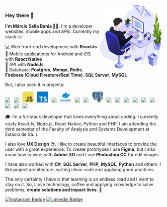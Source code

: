<img align="right" src="https://github.com/marciobahia/marciobahia/blob/main/illustration.png" width="200"/>



### Hey there 👋


**I'm Márcio Sella Bahia 👨‍🚀**. I'm a developer websites, mobile apps and APIs. Currently my stack is: 

:computer: Web front-end development with **ReactJs** <br/>
:iphone: Mobile applications for Android and iOS with **React Native** <br/> 
:satellite: API with **NodeJs** <br/>
:floppy_disk: Database: **Postgres**, **Mongo**, **Redis**, **Firebase (Cloud Firestore/Real Time)**, **SQL Server**, **MySQL** <br/>



But, I also used it in projects: 

<p>
<img src="https://www.creativefreedom.co.uk/wp-content/uploads/2013/03/00-android-4-0_icons.png" height="35px"/>
&nbsp;
<img src="https://www.freepnglogos.com/uploads/apple-logo-png/apple-logo-icon-transparent-png-svg-vector-3.png" height="35px"/>  
&nbsp;  
<img src="https://raw.githubusercontent.com/github/explore/80688e429a7d4ef2fca1e82350fe8e3517d3494d/topics/javascript/javascript.png" height="35px"/>
&nbsp;  
<img src="https://raw.githubusercontent.com/github/explore/80688e429a7d4ef2fca1e82350fe8e3517d3494d/topics/typescript/typescript.png" height="35px"/>
&nbsp;
<img src="https://appmasters.io/static/react-47ce6e77f039020ee2e76a10c1e988e9.png" height="35px"/> 
&nbsp;
<img src="https://raw.githubusercontent.com/github/explore/80688e429a7d4ef2fca1e82350fe8e3517d3494d/topics/docker/docker.png" height="35px"/>
&nbsp;
<img src="https://www.mysql.com/common/logos/logo-mysql-170x115.png" height="35px"/>
&nbsp;
<img src="https://img.icons8.com/color/452/mongodb.png" height="35px"/>
&nbsp;
<img src="https://raw.githubusercontent.com/github/explore/80688e429a7d4ef2fca1e82350fe8e3517d3494d/topics/postgresql/postgresql.png" height="35px"/> 
&nbsp;
<img src="https://cdn4.iconfinder.com/data/icons/redis-2/1451/Untitled-2-512.png" height="35px"/> 
&nbsp;
<img src="https://img.icons8.com/color/452/firebase.png" height="35px" />   
&nbsp;
<img src="https://img.icons8.com/color/452/microsoft-sql-server.png" height="35px" />   
&nbsp;  
<img src="https://seeklogo.com/images/F/figma-logo-E4E21D3AEA-seeklogo.com.png" height="35px" />
&nbsp;  
<img src="https://ioiodesign.com/wp-content/uploads/2020/10/Photoshop-logo.png" height="35px" />    
&nbsp;
<img src="https://img1.gratispng.com/20180415/pjw/kisspng-adobe-xd-user-interface-design-computer-icons-adob-adobe-5ad2fa7cce9f02.2569342615237761248463.jpg" height="35px" />   
&nbsp;
<img src="https://sdtimes.com/wp-content/uploads/2018/04/1_tfZa4vsI6UusJYt_fzvGnQ.png" height="35px" />   
&nbsp;
<img src="https://exportcode.com/wp-content/uploads/2018/08/c.png" height="35px" />   
&nbsp;
<img src="https://code-maven.com/img/python.png" height="35px" />   
</p>

:mortar_board: i’m a full stack developer that loves everything about coding. I currently study ReactJs, Node.js, React Native, Python and PHP. I am attending the third semester of the Faculty of Analysis and Systems Development at Estácio de Sá.
). 


I also love **UX Design** :heart_eyes:. I like to create beautiful interfaces to provide the user with a great experience. To create prototypes I use **Figma**, but I also know how to work with **Adobe XD** and I use **Photoshop CC** for edit images.


I have also worked with **C#**, **SQL Server**, **PHP**, **MySQL**, **Python** and others. I like project architecture, writing clean code and applying good practices. 


The only certainty I have is that learning is an endless road and I want to stay on it. So, I love technology, coffee and applying knowledge to solve problems, **create solutions and impact lives**. :purple_heart:


[![Instagram Badge](https://img.shields.io/badge/-marciobahia.s-6633cc?style=flat-square&labelColor=6633cc&logo=instagram&logoColor=white&link=https://www.instagram.com/marciobahia.s/)](https://www.instagram.com/bahiainspetor/) 
[![Linkedin Badge](https://img.shields.io/badge/-Marcio%2Sella%20Bahia-6633cc?style=flat-square&logo=Linkedin&logoColor=white&link=https://www.linkedin.com/in/rodrigo-gon%C3%A7alves-santana/)](https://www.linkedin.com/in/rodrigo-gon%C3%A7alves-santana/) 
